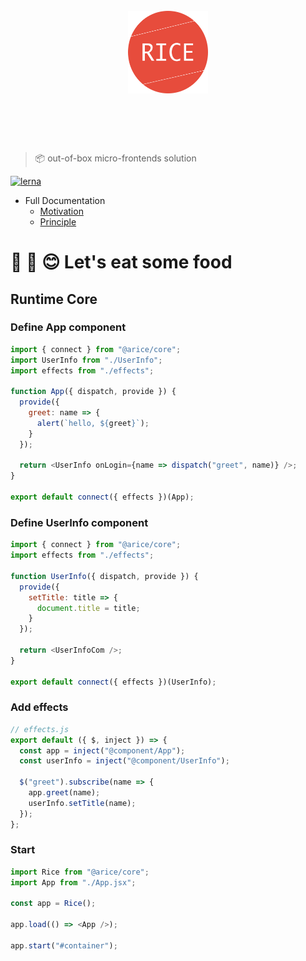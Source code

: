 <h1 align="center">
  <br>
	<img width="128" src="media/logo.png" alt="Rice">
  <br>
  <br>
  <br>
</h1>

> 📦 out-of-box micro-frontends solution

[![lerna](https://img.shields.io/badge/maintained%20with-lerna-cc00ff.svg)](https://lernajs.io/)

- Full Documentation
  - [Motivation](./docs/motivation.md)
  - [Principle](./docs/principle.md)

# 🍩 🎉 😊 Let's eat some food

## Runtime Core

### Define App component

```javascript
import { connect } from "@arice/core";
import UserInfo from "./UserInfo";
import effects from "./effects";

function App({ dispatch, provide }) {
  provide({
    greet: name => {
      alert(`hello, ${greet}`);
    }
  });

  return <UserInfo onLogin={name => dispatch("greet", name)} />;
}

export default connect({ effects })(App);
```

### Define UserInfo component

```javascript
import { connect } from "@arice/core";
import effects from "./effects";

function UserInfo({ dispatch, provide }) {
  provide({
    setTitle: title => {
      document.title = title;
    }
  });

  return <UserInfoCom />;
}

export default connect({ effects })(UserInfo);
```

### Add effects

```javascript
// effects.js
export default ({ $, inject }) => {
  const app = inject("@component/App");
  const userInfo = inject("@component/UserInfo");

  $("greet").subscribe(name => {
    app.greet(name);
    userInfo.setTitle(name);
  });
};
```

### Start

```javascript
import Rice from "@arice/core";
import App from "./App.jsx";

const app = Rice();

app.load(() => <App />);

app.start("#container");
```
